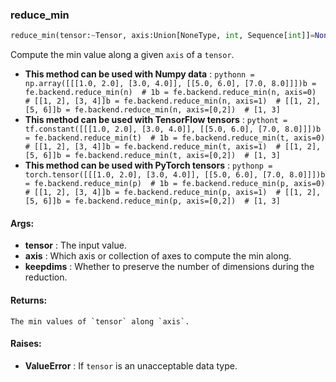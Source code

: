 

### reduce_min
```python
reduce_min(tensor:~Tensor, axis:Union[NoneType, int, Sequence[int]]=None, keepdims:bool=False) -> ~Tensor
```
Compute the min value along a given `axis` of a `tensor`.
* **This method can be used with Numpy data** : ```pythonn = np.array([[[1.0, 2.0], [3.0, 4.0]], [[5.0, 6.0], [7.0, 8.0]]])b = fe.backend.reduce_min(n)  # 1b = fe.backend.reduce_min(n, axis=0)  # [[1, 2], [3, 4]]b = fe.backend.reduce_min(n, axis=1)  # [[1, 2], [5, 6]]b = fe.backend.reduce_min(n, axis=[0,2])  # [1, 3]```
* **This method can be used with TensorFlow tensors** : ```pythont = tf.constant([[[1.0, 2.0], [3.0, 4.0]], [[5.0, 6.0], [7.0, 8.0]]])b = fe.backend.reduce_min(t)  # 1b = fe.backend.reduce_min(t, axis=0)  # [[1, 2], [3, 4]]b = fe.backend.reduce_min(t, axis=1)  # [[1, 2], [5, 6]]b = fe.backend.reduce_min(t, axis=[0,2])  # [1, 3]```
* **This method can be used with PyTorch tensors** : ```pythonp = torch.tensor([[[1.0, 2.0], [3.0, 4.0]], [[5.0, 6.0], [7.0, 8.0]]])b = fe.backend.reduce_min(p)  # 1b = fe.backend.reduce_min(p, axis=0)  # [[1, 2], [3, 4]]b = fe.backend.reduce_min(p, axis=1)  # [[1, 2], [5, 6]]b = fe.backend.reduce_min(p, axis=[0,2])  # [1, 3]```

#### Args:

* **tensor** :  The input value.
* **axis** :  Which axis or collection of axes to compute the min along.
* **keepdims** :  Whether to preserve the number of dimensions during the reduction.

#### Returns:
    The min values of `tensor` along `axis`.

#### Raises:

* **ValueError** :  If `tensor` is an unacceptable data type.